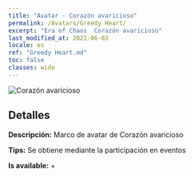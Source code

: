 ```yaml
---
title: "Avatar - Corazón avaricioso"
permalink: /Avatars/Greedy Heart/
excerpt: "Era of Chaos  Corazón avaricioso"
last_modified_at: 2021-06-03
locale: es
ref: "Greedy Heart.md"
toc: false
classes: wide
---
```

 ![Corazón avaricioso](/images/a/avatarFrame_75.png)

## Detalles

 **Descripción:** Marco de avatar de Corazón avaricioso 

 **Tips:** Se obtiene mediante la participación en eventos 

 **Is available:**  + 

